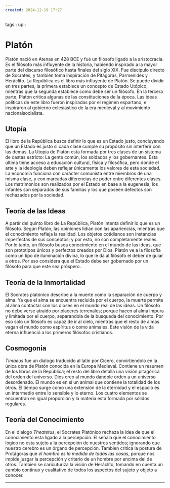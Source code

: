 ```yaml
---
created: 2024-12-19 17:27
---
```

tags::
up::
# Platón
Platón nació en Atenas en 428 BCE y fué un filósofo ligado a la aristocracia. Es el filósofo más influyente de la historia, habiendo inspirado a la mayor parte del discurso filosófico hasta finales del siglo XIX. Fue discipulo directo de Socrates, y también toma inspiración de Pitágoras, Parmenides y Heráclito. La República es el libro más influyente de Platón. Se puede dividir en tres partes, la primera establece un concepto de Estado Utópico, mientras que la segunda establece como debe ser un filósofo. En la tercera parte, Platón critica algunas de las constituciones de la época. Las ideas políticas de este libro fueron inspiradas por el regimen espartano, e inspiraron al gobierno eclesiastico de la era medieval y al movimiento nacionalsocialista.

## Utopía
El libro de la República busca definir lo que es un Estado justo, concluyendo que un Estado es justo si cada clase cumple su propósito sin interferir con las demás. La Utopía de Platón esta formada por tres clases de un sistema de castas estricto: La gente común, los soldados y los gobernantes. Esta última tiene acceso a educación cultural, física y filosófica, pero donde el arte y la ideología deben reflejar únicamente los valores de esta sociedad. La economía funciona con carácter comunista entre miembros de una misma clase, y con marcadas diferencias de poder entre diferentes clases. Los matrimonios son realizados por el Estado en base a la eugenesía, los infantes son separados de sus familias y los que poseen defectos son rechazados por la sociedad.

## Teoría de las Ideas
A partír del quinto libro de La República, Platón intenta definir lo que es un filósofo. Según Platón, las opiniones lidian con las apariencias, mientras que el conocimiento refleja la realidad. Los objetos cotidianos son instancias imperfectas de sus conceptos; y por esto, no son completamente reales. Por lo tanto, un filósofo busca conocimiento en el mundo de las ideas, que son prototipos únicos y perfectos creados por Dios. Platón ve a la filosofía como un tipo de iluminación divina, lo que le da al filósofo el deber de guiar a otros. Por eso considera que el Estado debe ser gobernado por un filósofo para que este sea próspero.

## Teoría de la Inmortalidad
El Socrates platónico describe a la muerte como la separación de cuerpo y alma. Ya que el alma se encuentra recluida por el cuerpo, la muerte permite al alma contactar con los dioses en el mundo real de las ideas. Un filósofo no debe verse atraido por placeres terrenales; porque hacen al alma impura y limitada por el cuerpo, separandola de la busqueda del conocimiento. Por eso solo un filósofo es capaz de ir al cielo, mientras que el resto de almas vagan el mundo como espíritus o como animales. Este visión de la vida eterna influenció a los primeros filósofos cristianos.

## Cosmogonia
*Timaeus* fue un dialogo traducido al latin por Cicero, convirtiendolo en la única obra de Platón conocida en la Europa Medieval. Contiene un resumen de los libros de la República; el resto del libro detalla una visión pitagórica del orden del universo. Dios creo al mundo dandole orden a un universo desordenado. El mundo es en sí un animal que contiene la totalidad de los otros. El tiempo surge como una extensión de la eternidad y el espacio es un intermedio entre lo sensible y lo eterno. Los cuatro elementos se encuentran en igual proporción y la materia esta formada por sólidos regulares.

## Teoría del Conocimiento
En el dialogo *Theatetus*, el Socrates Platónico rechaza la idea de que el conocimiento esta ligado a la percepción. El señala que el conocimiento lógico no esta sujeto a la percepción de nuestros sentidos; ignorando que nuestro cerebro es un órgano de percepción. Tambien critica la postura de Protágoras que *el hombre es la medida de todas las cosas*, porque nos impide juzgar la percepción y criterio de un hombre por encima del de otros. Tambien se caricuturiza la visión de Heráclito, tomando en cuenta un cambio continuo y cualitativo de todos los aspectos del sujeto y objeto a conocer.
___
